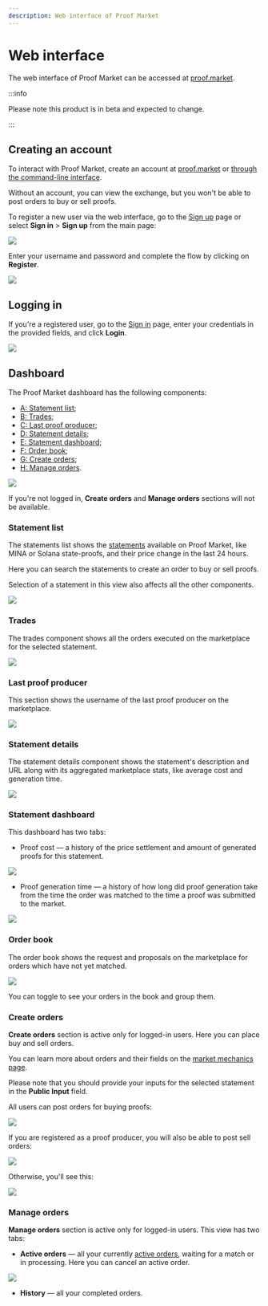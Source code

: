 ```yaml
---
description: Web interface of Proof Market
---
```


# Web interface

The web interface of Proof Market can be accessed at [proof.market](https://proof.market).

:::info

Please note this product is in beta and expected to change.

:::

## Creating an account

To interact with Proof Market, create an account at [proof.market](https://proof.market/#/register) or [through the command-line interface](../toolchain/cli-reference/user.md).

Without an account, you can view the exchange, but you won't be able to post orders to buy or sell proofs.

To register a new user via the web interface, go to the [Sign up](https://proof.market/#/register) page or select **Sign in** > **Sign up** from the main page:

![](../../static/img/proof-market/sign-in.png)

Enter your username and password and complete the flow by clicking on **Register**.

![](../../static/img/proof-market/sign-up.png)

## Logging in

If you're a registered user, go to the [Sign in](https://proof.market/#/login) page, enter your credentials in the provided fields, and click **Login**.

![](../../static/img/proof-market/sign-in.png)

## Dashboard

The Proof Market dashboard has the following components:

- [A: Statement list](#statement-list);
- [B: Trades](#trades);
- [C: Last proof producer](#last-proof-producer);
- [D: Statement details](#statement-details);
- [E: Statement dashboard](#statement-dashboard);
- [F: Order book](#order-book);
- [G: Create orders](#create-orders);
- [H: Manage orders](#manage-orders).

![](../../static/img/proof-market/dashboard-authorized.png)

If you're not logged in, **Create orders** and **Manage orders** sections will not be available.

### Statement list

The statements list shows the [statements](mechanics.md#circuits-and-statements) available on Proof Market, like MINA or Solana state-proofs, and their price change in the last 24 hours.

Here you can search the statements to create an order to buy or sell proofs.

Selection of a statement in this view also affects all the other components.

![](../../static/img/proof-market/statement-list.png)

### Trades

The trades component shows all the orders executed on the marketplace for the selected statement.

![](../../static/img/proof-market/trades.png)

### Last proof producer

This section shows the username of the last proof producer on the marketplace.

![](../../static/img/proof-market/last-proof-producer.png)

### Statement details

The statement details component shows the statement's description and URL along with its aggregated marketplace stats, like average cost and generation time.

![](../../static/img/proof-market/statement-details.png)

### Statement dashboard

This dashboard has two tabs:

- Proof cost — a history of the price settlement and amount of generated proofs for this statement.

![](../../static/img/proof-market/proof-cost.png)

- Proof generation time — a history of how long did proof generation take from the time
  the order was matched to the time a proof was submitted to the market.

![](../../static/img/proof-market/proof-generation-time.png)

### Order book

The order book shows the request and proposals on the marketplace for orders which have not yet matched.

![](../../static/img/proof-market/order-book.png)

You can toggle to see your orders in the book and group them.

### Create orders

**Create orders** section is active only for logged-in users. Here you can place buy and sell orders.

You can learn more about orders and their fields on the [market mechanics page](mechanics.md#orders-types).

Please note that you should provide your inputs for the selected statement in the **Public Input** field.

All users can post orders for buying proofs:

![](../../static/img/proof-market/buy-order.png)

If you are registered as a proof producer, you will also be able to post sell orders:

![](../../static/img/proof-market/sell-order.png)

Otherwise, you'll see this:

![](../../static/img/proof-market/sell-order-register-as-a-producer.png)

### Manage orders

**Manage orders** section is active only for logged-in users. This view has two tabs:

- **Active orders** — all your currently [active orders](economics.md#orders-status),
  waiting for a match or in processing.
  Here you can cancel an active order.

![](../../static/img/proof-market/manage-orders.png)

- **History** — all your completed orders.
